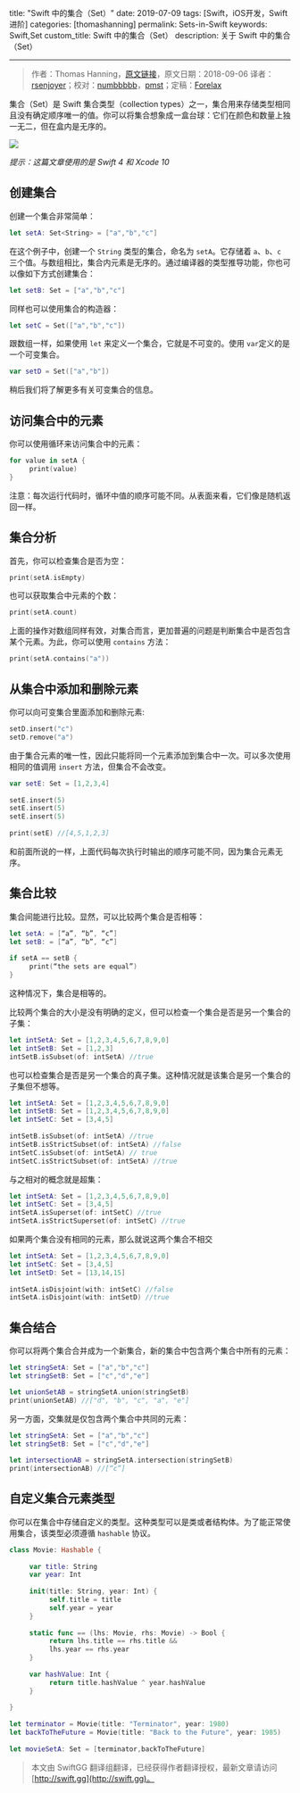 title: "Swift 中的集合（Set）"
date: 2019-07-09
tags: [Swift，iOS开发，Swift进阶]
categories: [thomashanning]
permalink: Sets-in-Swift
keywords: Swift,Set
custom_title: Swift 中的集合（Set）
description: 关于 Swift 中的集合（Set）

---
> 作者：Thomas Hanning，[原文链接](http://www.thomashanning.com/sets-in-swift/)，原文日期：2018-09-06
> 译者：[rsenjoyer](https://github.com/rsenjoyer)；校对：[numbbbbb](http://numbbbbb.com/)，[pmst](http://www.jianshu.com/users/596f2ba91ce9/latest_articles)；定稿：[Forelax](http://forelax.space)
  








<!--此处开始正文-->

集合（Set）是 Swift 集合类型（collection types）之一，集合用来存储类型相同且没有确定顺序唯一的值。你可以将集合想象成一盒台球：它们在颜色和数量上独一无二，但在盒内是无序的。

![](https://swift.gg/img/articles/Sets-in-Swift/billiard.jpg1562643187.9223473)

<!--more-->

*提示：这篇文章使用的是 Swift 4 和 Xcode 10*

## 创建集合

创建一个集合非常简单：

```swift
let setA: Set<String> = ["a","b","c"]
```

在这个例子中，创建一个 `String` 类型的集合，命名为 `setA`。它存储着 `a`、`b`、`c` 三个值。与数组相比，集合内元素是无序的。通过编译器的类型推导功能，你也可以像如下方式创建集合：

```swift
let setB: Set = ["a","b","c"]
```
同样也可以使用集合的构造器：

```swift
let setC = Set(["a","b","c"])
```

跟数组一样，如果使用 `let` 来定义一个集合，它就是不可变的。使用 `var`定义的是一个可变集合。

```swift
var setD = Set(["a","b"])
```

稍后我们将了解更多有关可变集合的信息。

## 访问集合中的元素

你可以使用循环来访问集合中的元素：

```swift
for value in setA {
     print(value)
}
```

注意：每次运行代码时，循环中值的顺序可能不同。从表面来看，它们像是随机返回一样。

## 集合分析

首先，你可以检查集合是否为空：

```swift
print(setA.isEmpty)
```

也可以获取集合中元素的个数：

```swift
print(setA.count)
```

上面的操作对数组同样有效，对集合而言，更加普遍的问题是判断集合中是否包含某个元素。为此，你可以使用 `contains` 方法：

```swift
print(setA.contains("a"))
```

## 从集合中添加和删除元素

你可以向可变集合里面添加和删除元素:

```swift
setD.insert("c")
setD.remove("a")
```
由于集合元素的唯一性，因此只能将同一个元素添加到集合中一次。可以多次使用相同的值调用 `insert` 方法，但集合不会改变。

```swift
var setE: Set = [1,2,3,4]
 
setE.insert(5)
setE.insert(5)
setE.insert(5)
 
print(setE) //[4,5,1,2,3]
```
和前面所说的一样，上面代码每次执行时输出的顺序可能不同，因为集合元素无序。

## 集合比较

集合间能进行比较。显然，可以比较两个集合是否相等：

```swift
let setA: = [“a”, “b”, “c”]
let setB: = [“a”, “b”, “c”]
 
if setA == setB {
     print(“the sets are equal”)
}
```
这种情况下，集合是相等的。

比较两个集合的大小是没有明确的定义，但可以检查一个集合是否是另一个集合的子集：

```swift
let intSetA: Set = [1,2,3,4,5,6,7,8,9,0]
let intSetB: Set = [1,2,3]
intSetB.isSubset(of: intSetA) //true
```
也可以检查集合是否是另一个集合的真子集。这种情况就是该集合是另一个集合的子集但不想等。

```swift
let intSetA: Set = [1,2,3,4,5,6,7,8,9,0]
let intSetB: Set = [1,2,3,4,5,6,7,8,9,0]
let intSetC: Set = [3,4,5]
 
intSetB.isSubset(of: intSetA) //true
intSetB.isStrictSubset(of: intSetA) //false
intSetC.isSubset(of: intSetA) // true
intSetC.isStrictSubset(of: intSetA) //true
```

与之相对的概念就是超集：

```swift
let intSetA: Set = [1,2,3,4,5,6,7,8,9,0]
let intSetC: Set = [3,4,5]
intSetA.isSuperset(of: intSetC) //true
intSetA.isStrictSuperset(of: intSetC) //true
```
如果两个集合没有相同的元素，那么就说这两个集合不相交

```swift
let intSetA: Set = [1,2,3,4,5,6,7,8,9,0]
let intSetC: Set = [3,4,5]
let intSetD: Set = [13,14,15]
 
intSetA.isDisjoint(with: intSetC) //false
intSetA.isDisjoint(with: intSetD) //true
```

## 集合结合

你可以将两个集合合并成为一个新集合，新的集合中包含两个集合中所有的元素：

```swift
let stringSetA: Set = ["a","b","c"]
let stringSetB: Set = ["c","d","e"]

let unionSetAB = stringSetA.union(stringSetB)
print(unionSetAB) //["d", "b", "c", "a", "e"]
```

另一方面，交集就是仅包含两个集合中共同的元素：

```swift
let stringSetA: Set = ["a","b","c"]
let stringSetB: Set = ["c","d","e"]
 
let intersectionAB = stringSetA.intersection(stringSetB)
print(intersectionAB) //[“c”]
```

## 自定义集合元素类型

你可以在集合中存储自定义的类型。这种类型可以是类或者结构体。为了能正常使用集合，该类型必须遵循 `hashable` 协议。

```swift
class Movie: Hashable {
 
     var title: String
     var year: Int
 
     init(title: String, year: Int) {
          self.title = title
          self.year = year
     }
 
     static func == (lhs: Movie, rhs: Movie) -> Bool {
          return lhs.title == rhs.title &&
          lhs.year == rhs.year
     }
 
     var hashValue: Int {
          return title.hashValue ^ year.hashValue
     }
 
}
 
let terminator = Movie(title: "Terminator", year: 1980)
let backToTheFuture = Movie(title: "Back to the Future", year: 1985)
 
let movieSetA: Set = [terminator,backToTheFuture]
```
> 本文由 SwiftGG 翻译组翻译，已经获得作者翻译授权，最新文章请访问 [http://swift.gg](http://swift.gg)。